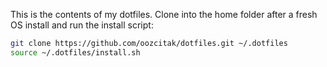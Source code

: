 This is the contents of my dotfiles. Clone into the home folder after a fresh OS
install and run the install script:

``` bash
git clone https://github.com/oozcitak/dotfiles.git ~/.dotfiles
source ~/.dotfiles/install.sh
```

